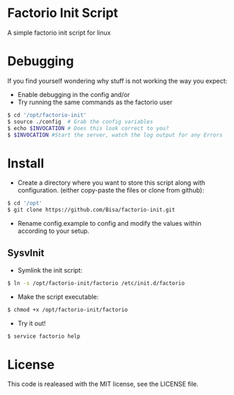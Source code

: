 # Factorio Init Script
A simple factorio init script for linux

# Debugging
 If you find yourself wondering why stuff is not working the way you expect:
 - Enable debugging in the config
 and/or
 - Try running the same commands as the factorio user

 ```bash
 $ cd '/opt/factorio-init'
 $ source ./config  # Grab the config variables
 $ echo $INVOCATION # Does this look correct to you?
 $ $INVOCATION #Start the server, watch the log output for any Errors
 ```

# Install
- Create a directory where you want to store this script along with configuration. (either copy-paste the files or clone from github):

 ```bash
 $ cd '/opt'
 $ git clone https://github.com/Bisa/factorio-init.git
 ```
- Rename config.example to config and modify the values within according to your setup.

## SysvInit
- Symlink the init script:

 ```bash
 $ ln -s /opt/factorio-init/factorio /etc/init.d/factorio
 ```
- Make the script executable:

 ```bash
 $ chmod +x /opt/factorio-init/factorio
 ```
- Try it out!

 ```bash
 $ service factorio help
 ```

 # License
 This code is realeased with the MIT license, see the LICENSE file.
